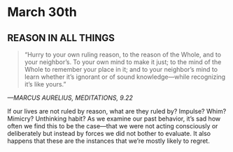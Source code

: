 # March 30th
## REASON IN ALL THINGS

> “Hurry to your own ruling reason, to the reason of the Whole, and to your neighbor’s. To your own mind to make it just; to the mind of the Whole to remember your place in it; and to your neighbor’s mind to learn whether it’s ignorant or of sound knowledge—while recognizing it’s like yours.”

*—MARCUS AURELIUS, MEDITATIONS, 9.22*

If our lives are not ruled by reason, what are they ruled by? Impulse? Whim? Mimicry? Unthinking habit? As we examine our past behavior, it’s sad how often we find this to be the case—that we were not acting consciously or deliberately but instead by forces we did not bother to evaluate. It also happens that these are the instances that we’re mostly likely to regret.

